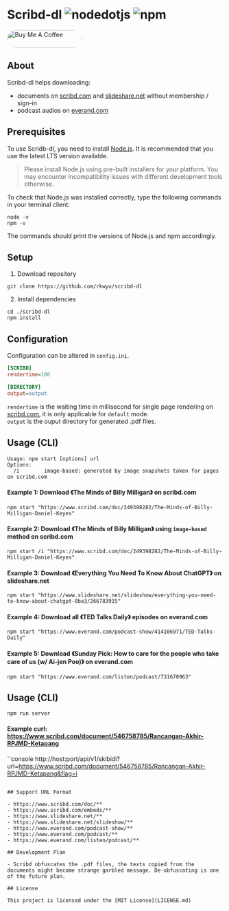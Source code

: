# Scribd-dl ![nodedotjs](https://img.shields.io/badge/node.js-v21.6-339933.svg?style=flat&logo=nodedotjs&logoColor=white) ![npm](https://img.shields.io/badge/npm-10.2-dc2c35.svg?style=flat&logo=npm&logoColor=white)

<a href="https://buymeacoffee.com/r1y5i" target="_blank">
<img style="border-radius: 20px" src="https://cdn.buymeacoffee.com/buttons/default-orange.png" alt="Buy Me A Coffee" height="41" width="174">
</a>

## About

Scribd-dl helps downloading:

- documents on [scribd.com](https://www.scribd.com/) and [slideshare.net](https://www.slideshare.net/) without membership / sign-in
- podcast audios on [everand.com](https://www.everand.com/podcasts)

## Prerequisites

To use Scridb-dl, you need to install [Node.js](https://nodejs.org/en/download/). It is recommended that you use the latest LTS version available.

> Please install Node.js using pre-built installers for your platform. You may encounter incompatibility issues with different development tools otherwise.

To check that Node.js was installed correctly, type the following commands in your terminal client:

```console
node -v
npm -v
```

The commands should print the versions of Node.js and npm accordingly.

## Setup

1. Download repository

```console
git clone https://github.com/rkwyu/scribd-dl
```

2. Install dependencies

```console
cd ./scribd-dl
npm install
```

## Configuration

Configuration can be altered in `config.ini`.

```ini
[SCRIBD]
rendertime=100

[DIRECTORY]
output=output
```

`rendertime` is the waiting time in millisecond for single page rendering on [scribd.com](https://www.scribd.com/), it is only applicable for `default` mode.  
`output` is the ouput directory for generated .pdf files.

## Usage (CLI)

```console
Usage: npm start [options] url
Options:
  /i        image-based: generated by image snapshots taken for pages on scribd.com
```

#### Example 1: Download 《The Minds of Billy Milligan》 on scribd.com

```console
npm start "https://www.scribd.com/doc/249398282/The-Minds-of-Billy-Milligan-Daniel-Keyes"
```

#### Example 2: Download 《The Minds of Billy Milligan》 using `image-based` method on scribd.com

```console
npm start /i "https://www.scribd.com/doc/249398282/The-Minds-of-Billy-Milligan-Daniel-Keyes"
```

#### Example 3: Download 《Everything You Need To Know About ChatGPT》 on slideshare.net

```console
npm start "https://www.slideshare.net/slideshow/everything-you-need-to-know-about-chatgpt-8ba3/266783915"
```

#### Example 4: Download all 《TED Talks Daily》 episodes on everand.com

```console
npm start "https://www.everand.com/podcast-show/414106971/TED-Talks-Daily"
```

#### Example 5: Download 《Sunday Pick: How to care for the people who take care of us (w/ Ai-jen Poo)》 on everand.com

```console
npm start "https://www.everand.com/listen/podcast/731670963"
```

## Usage (CLI)

```console
npm run server
```

#### Example curl: https://www.scribd.com/document/546758785/Rancangan-Akhir-RPJMD-Ketapang

``console
http://host:port/api/v1/skibidi?url=https://www.scribd.com/document/546758785/Rancangan-Akhir-RPJMD-Ketapang&flag=i

```

## Support URL Format

- https://www.scribd.com/doc/**
- https://www.scribd.com/embeds/**
- https://www.slideshare.net/**
- https://www.slideshare.net/slideshow/**
- https://www.everand.com/podcast-show/**
- https://www.everand.com/podcast/**
- https://www.everand.com/listen/podcast/**

## Development Plan

- Scribd obfuscates the .pdf files, the texts copied from the documents might become strange garbled message. De-obfuscating is one of the future plan.

## License

This project is licensed under the [MIT License](LICENSE.md)
```
